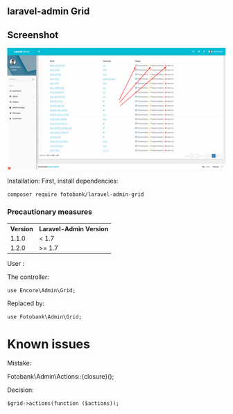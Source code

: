 ## laravel-admin Grid

## Screenshot

![screenshot](https://github.com/fotobank/laravel-admin-grid/blob/master/Screenshot.png)

Installation:
First, install dependencies:

    composer require fotobank/laravel-admin-grid
 
### Precautionary measures
<div>
    <table border="0">
	  <tr>
	    <th>Version</th>
	    <th>Laravel-Admin Version</th>
	  </tr>
	  <tr>
	    <td>1.1.0</td>
	    <td>< 1.7</td>
	  </tr>
	  <tr>
        <td>1.2.0</td>
        <td>>= 1.7</td>
      </tr>
	</table>
</div>    
    
User :

The controller:
       
    use Encore\Admin\Grid;
       
Replaced by:

    use Fotobank\Admin\Grid;

# Known issues

Mistake:

Fotobank\Admin\Actions::{closure}();
    
Decision:

    $grid->actions(function ($actions));

